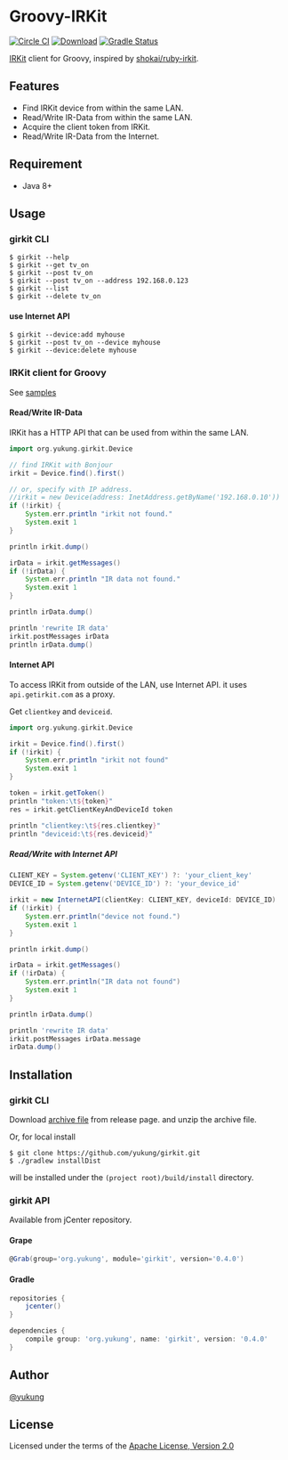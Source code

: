 Groovy-IRKit
====

[![Circle CI](https://circleci.com/gh/yukung/girkit.svg?style=shield&circle-token=a9d95fde08f43bd44a702f447087e8e329d01ddc)](https://circleci.com/gh/yukung/girkit)
[![Download](https://api.bintray.com/packages/yukung/maven/girkit/images/download.svg)](https://bintray.com/yukung/maven/girkit/_latestVersion)
[![Gradle Status](https://gradleupdate.appspot.com/yukung/girkit/status.svg?branch=master)](https://gradleupdate.appspot.com/yukung/girkit/status)

[IRKit](http://getirkit.com) client for Groovy, inspired by [shokai/ruby-irkit](https://github.com/shokai/ruby-irkit).

Features
----

* Find IRKit device from within the same LAN.
* Read/Write IR-Data from within the same LAN.
* Acquire the client token from IRKit.
* Read/Write IR-Data from the Internet.

Requirement
----

* Java 8+

Usage
----

### girkit CLI

```console
$ girkit --help
$ girkit --get tv_on
$ girkit --post tv_on
$ girkit --post tv_on --address 192.168.0.123
$ girkit --list
$ girkit --delete tv_on
```

#### use Internet API

```console
$ girkit --device:add myhouse
$ girkit --post tv_on --device myhouse
$ girkit --device:delete myhouse
```

### IRKit client for Groovy

See [samples](https://github.com/yukung/girkit/tree/master/src/test/resources/samples)

#### Read/Write IR-Data

IRKit has a HTTP API that can be used from within the same LAN.

```groovy
import org.yukung.girkit.Device

// find IRKit with Bonjour
irkit = Device.find().first()

// or, specify with IP address.
//irkit = new Device(address: InetAddress.getByName('192.168.0.10'))
if (!irkit) {
    System.err.println "irkit not found."
    System.exit 1
}

println irkit.dump()

irData = irkit.getMessages()
if (!irData) {
    System.err.println "IR data not found."
    System.exit 1
}

println irData.dump()

println 'rewrite IR data'
irkit.postMessages irData
println irData.dump()
```

#### Internet API

To access IRKit from outside of the LAN, use Internet API. it uses `api.getirkit.com` as a proxy.

Get `clientkey` and `deviceid`.

```groovy
import org.yukung.girkit.Device

irkit = Device.find().first()
if (!irkit) {
    System.err.println "irkit not found"
    System.exit 1
}

token = irkit.getToken()
println "token:\t${token}"
res = irkit.getClientKeyAndDeviceId token

println "clientkey:\t${res.clientkey}"
println "deviceid:\t${res.deviceid}"
```

##### Read/Write with Internet API

```groovy
CLIENT_KEY = System.getenv('CLIENT_KEY') ?: 'your_client_key'
DEVICE_ID = System.getenv('DEVICE_ID') ?: 'your_device_id'

irkit = new InternetAPI(clientKey: CLIENT_KEY, deviceId: DEVICE_ID)
if (!irkit) {
    System.err.println("device not found.")
    System.exit 1
}

println irkit.dump()

irData = irkit.getMessages()
if (!irData) {
    System.err.println("IR data not found")
    System.exit 1
}

println irData.dump()

println 'rewrite IR data'
irkit.postMessages irData.message
irData.dump()
```

Installation
----

### girkit CLI

Download [archive file](https://github.com/yukung/girkit/releases) from release page. and unzip the archive file.

Or, for local install

```console
$ git clone https://github.com/yukung/girkit.git
$ ./gradlew installDist
```

will be installed under the `(project root)/build/install` directory.

### girkit API

Available from jCenter repository.

#### Grape

```groovy
@Grab(group='org.yukung', module='girkit', version='0.4.0')
```

#### Gradle

```gradle
repositories {
    jcenter()
}

dependencies {
    compile group: 'org.yukung', name: 'girkit', version: '0.4.0'
}
```

Author
----

[@yukung](https://github.com/yukung)

## License

Licensed under the terms of the [Apache License, Version 2.0](http://www.apache.org/licenses/LICENSE-2.0.html)

